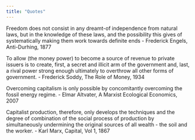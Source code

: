 ```yaml
---
title: "Quotes"
---
```


Freedom does not consist in any dreamt-of independence from natural laws, but in the knowledge of these laws, and the possibility this gives of systematically making them work towards definite ends - Frederick Engels, Anti-Durhing, 1877

To allow (the money power) to become a source of revenue to private issuers is to create, first, a secret and illicit arm of the government and, last, a rival power strong enough ultimately to overthrow all other forms of government. - Frederick Soddy, The Role of Money, 1934

Overcoming capitalism is only possible by concomitantly overcoming the fossil energy regime. - Elmar Altvater, A Marxist Ecological Economics, 2007

Capitalist production, therefore, only develops the techniques and the degree of combination of the social process of production by simultaneously undermining the original sources of all wealth - the soil and the worker. - Karl Marx, Capital, Vol 1, 1867
